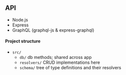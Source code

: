 ## API

- Node.js
- Express
- GraphQL (graphql-js & express-graphql)

#### Project structure

- `src/`
  - `db/` db methods; shared across app
  - `resolvers/` CRUD implementations here
  - `schema/` tree of type definitions and their resolvers
